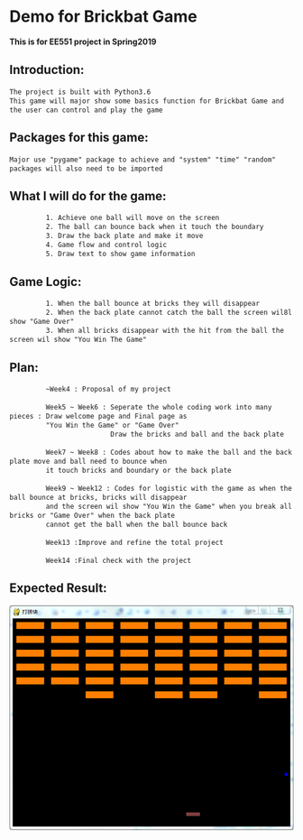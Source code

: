 # Demo for Brickbat Game



**This is for EE551 project in Spring2019**


## Introduction:
    The project is built with Python3.6
    This game will major show some basics function for Brickbat Game and the user can control and play the game
             
             
## Packages for this game:
    Major use "pygame" package to achieve and "system" "time" "random" packages will also need to be imported
             
            
## What I will do for the game:
             1. Achieve one ball will move on the screen
             2. The ball can bounce back when it touch the boundary
             3. Draw the back plate and make it move
             4. Game flow and control logic
             5. Draw text to show game information
     
 
## Game Logic:
             1. When the ball bounce at bricks they will disappear
             2. When the back plate cannot catch the ball the screen wil8l show "Game Over"
             3. When all bricks disappear with the hit from the ball the screen wil show "You Win The Game"
             
             
## Plan:
             ~Week4 : Proposal of my project
             
             Week5 ~ Week6 : Seperate the whole coding work into many pieces : Draw welcome page and Final page as 
             "You Win the Game" or "Game Over"
                             Draw the bricks and ball and the back plate
                             
             Week7 ~ Week8 : Codes about how to make the ball and the back plate move and ball need to bounce when 
             it touch bricks and boundary or the back plate
             
             Week9 ~ Week12 : Codes for logistic with the game as when the ball bounce at bricks, bricks will disappear 
             and the screen wil show "You Win the Game" when you break all bricks or "Game Over" when the back plate 
             cannot get the ball when the ball bounce back
             
             Week13 :Improve and refine the total project
             
             Week14 :Final check with the project
            
            
## Expected Result:
             
 ![snip](https://github.com/mengjiemin/EE551-Project/blob/master/pics/ball1.png)
